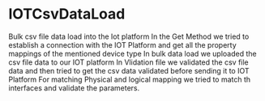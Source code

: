 # IOTCsvDataLoad
Bulk csv file data load into the Iot platform
In the Get Method we tried to establish a connection with the IOT Platform and get all the property mappings of the mentioned device type
In bulk data load we uploaded the csv file data to our IOT platform
In Vlidation file we validated the csv file data and then tried to get the csv data validated before sending it to IOT Platform
For matching Physical and logical mapping we tried to match th interfaces and validate the parameters.
